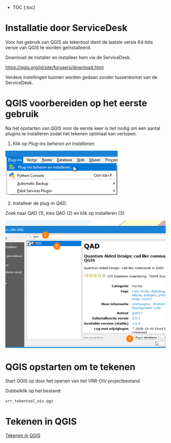 * TOC
{:toc}

# Installatie door ServiceDesk

Voor het gebruik van QGIS als tekentool dient de laatste versie 64-bits versie van QGIS te worden geïnstalleerd. 

Download de installer en installeer hem via de ServiceDesk.

https://qgis.org/nl/site/forusers/download.html

Verdere instellingen kunnen worden gedaan zonder tussenkomst van de ServiceDesk.

# QGIS voorbereiden op het eerste gebruik

Na het opstarten van QGIS voor de eerste keer is het nodig om een aantal plugins te installeren zodat het tekenen optimaal kan verlopen.

1. Klik op *Plug-ins beheren en installeren*:

![alt text](./assets/install_plugins.png "Klik op Plug-ins beheren en installeren...")

2. Installeer de plug-in *QAD*:

Zoek naar QAD (1), kies QAD (2) en klik op installeren (3):

![alt text](./assets/install_plugin.png "Klik op Plug-ins beheren en installeren...")

# QGIS opstarten om te tekenen

Start QGIS op door het openen van het VRR-OIV projectbestand.

Dubbelklik op het bestand:

`vrr_tekentool_oiv.qgz`

# Tekenen in QGIS

[Tekenen in QGIS](tekenen.md)